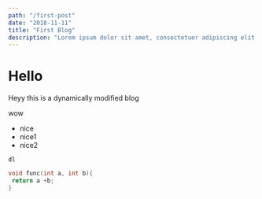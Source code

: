 ```yaml
---
path: "/first-post"
date: "2018-11-11"
title: "First Blog"
description: "Lorem ipsum dolor sit amet, consectetuer adipiscing elit. Aenean commodo ligula eget dolor. Aenean massa. Cum sociis natoque penatibus et magnis dis parturient montes, nascetur ridiculus mus. Donec quam felis, ultricies..."
---
```


# Hello

Heyy this is a dynamically modified blog

wow

- nice
- nice1
- nice2

`dl`

```C++
void func(int a, int b){
 return a +b;
}

```
